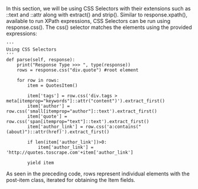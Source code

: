 In this section, we will be using CSS Selectors with their extensions such as ::text and ::attr along with extract() and strip(). Similar to response.xpath(), available to run XPath expressions, CSS Selectors can be run using response.css(). The css() selector matches the elements using the provided expressions:

```
'''
Using CSS Selectors
'''
def parse(self, response):
    print("Response Type >>> ", type(response))
    rows = response.css("div.quote") #root element

    for row in rows:
        item = QuotesItem()

        item['tags'] = row.css('div.tags > meta[itemprop="keywords"]::attr("content")').extract_first()
        item['author'] = row.css('small[itemprop="author"]::text').extract_first()
        item['quote'] = row.css('span[itemprop="text"]::text').extract_first()
        item['author_link'] = row.css('a:contains("(about)")::attr(href)').extract_first()

        if len(item['author_link'])>0:
            item['author_link'] = 'http://quotes.toscrape.com'+item['author_link']

        yield item
```

As seen in the preceding code, rows represent individual elements with the post-item class, iterated for obtaining the Item fields. 
